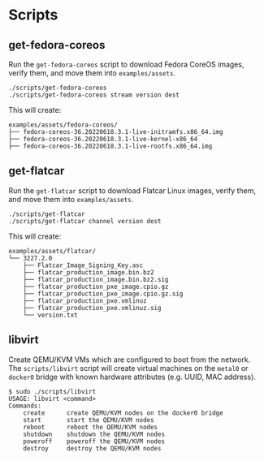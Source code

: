 # Scripts

## get-fedora-coreos

Run the `get-fedora-coreos` script to download Fedora CoreOS images, verify them, and move them into `examples/assets`.

```
./scripts/get-fedora-coreos
./scripts/get-fedora-coreos stream version dest
```

This will create:

```
examples/assets/fedora-coreos/
├── fedora-coreos-36.20220618.3.1-live-initramfs.x86_64.img
├── fedora-coreos-36.20220618.3.1-live-kernel-x86_64
├── fedora-coreos-36.20220618.3.1-live-rootfs.x86_64.img
```

## get-flatcar

Run the `get-flatcar` script to download Flatcar Linux images, verify them, and move them into `examples/assets`.

```
./scripts/get-flatcar
./scripts/get-flatcar channel version dest
```

This will create:

```
examples/assets/flatcar/
└── 3227.2.0
    ├── Flatcar_Image_Signing_Key.asc
    ├── flatcar_production_image.bin.bz2
    ├── flatcar_production_image.bin.bz2.sig
    ├── flatcar_production_pxe_image.cpio.gz
    ├── flatcar_production_pxe_image.cpio.gz.sig
    ├── flatcar_production_pxe.vmlinuz
    ├── flatcar_production_pxe.vmlinuz.sig
    └── version.txt
```

## libvirt

Create QEMU/KVM VMs which are configured to boot from the network. The `scripts/libvirt` script will create virtual machines on the `metal0` or `docker0` bridge with known hardware attributes (e.g. UUID, MAC address).

    $ sudo ./scripts/libvirt
    USAGE: libvirt <command>
    Commands:
        create      create QEMU/KVM nodes on the docker0 bridge
        start       start the QEMU/KVM nodes
        reboot      reboot the QEMU/KVM nodes
        shutdown    shutdown the QEMU/KVM nodes
        poweroff    poweroff the QEMU/KVM nodes
        destroy     destroy the QEMU/KVM nodes
